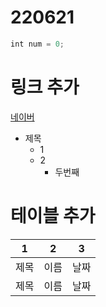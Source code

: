 # 220621

```javascript
int num = 0;
```
# 링크 추가

[네이버](https://www.naver.com/)

* 제목
  * 1
  * 2
    *   두번째

# 테이블 추가
 1    | 2    | 3
 ---  |---   |---
 제목 | 이름 | 날짜
 제목 | 이름 | 날짜
 

